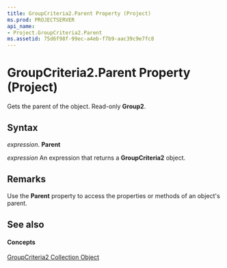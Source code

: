 ```yaml
---
title: GroupCriteria2.Parent Property (Project)
ms.prod: PROJECTSERVER
api_name:
- Project.GroupCriteria2.Parent
ms.assetid: 75d6f98f-99ec-a4eb-f7b9-aac39c9e7fc8
---
```



# GroupCriteria2.Parent Property (Project)

Gets the parent of the object. Read-only  **Group2**.


## Syntax

 _expression_. **Parent**

 _expression_ An expression that returns a **GroupCriteria2** object.


## Remarks

Use the  **Parent** property to access the properties or methods of an object's parent.


## See also


#### Concepts


[GroupCriteria2 Collection Object](groupcriteria2-object-project.md)

